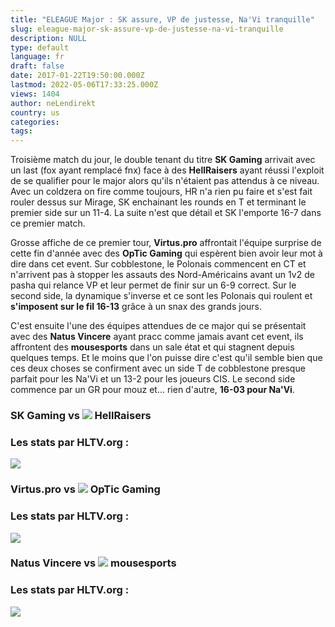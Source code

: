 ```yaml
---
title: "ELEAGUE Major : SK assure, VP de justesse, Na'Vi tranquille"
slug: eleague-major-sk-assure-vp-de-justesse-na-vi-tranquille
description: NULL
type: default
language: fr
draft: false
date: 2017-01-22T19:50:00.000Z
lastmod: 2022-05-06T17:33:25.000Z
views: 1404
author: neLendirekt
country: us
categories:
tags:
---
```

Troisième match du jour, le double tenant du titre **SK Gaming** arrivait avec un last (fox ayant remplacé fnx) face à des **HellRaisers** ayant réussi l'exploit de se qualifier pour le major alors qu'ils n'étaient pas attendus à ce niveau. Avec un coldzera on fire comme toujours, HR n'a rien pu faire et s'est fait rouler dessus sur Mirage, SK enchainant les rounds en T et terminant le premier side sur un 11-4\. La suite n'est que détail et SK l'emporte 16-7 dans ce premier match. 

Grosse affiche de ce premier tour, **Virtus.pro** affrontait l'équipe surprise de cette fin d'année avec des **OpTic Gaming** qui espèrent bien avoir leur mot à dire dans cet event. Sur cobblestone, le Polonais commencent en CT et n'arrivent pas à stopper les assauts des Nord-Américains avant un 1v2 de pasha qui relance VP et leur permet de finir sur un 6-9 correct. Sur le second side, la dynamique s'inverse et ce sont les Polonais qui roulent et **s'imposent sur le fil 16-13** grâce à un snax des grands jours.

C'est ensuite l'une des équipes attendues de ce major qui se présentait avec des **Natus Vincere** ayant pracc comme jamais avant cet event, ils affrontent des **mousesports** dans un sale état et qui stagnent depuis quelques temps. Et le moins que l'on puisse dire c'est qu'il semble bien que ces deux choses se confirment avec un side T de cobblestone presque parfait pour les Na'Vi et un 13-2 pour les joueurs CIS. Le second side commence par un GR pour mouz et... rien d'autre, **16-03 pour Na'Vi**.

### **SK Gaming vs ![](/storage/countries/flag/europe_flag_580d21b984714.gif) HellRaisers**

### Les stats par HLTV.org :

_![](/storage/images/5885099cd1bc721c44992d0bdefc70eebf1691226181fpng.png)_

### **Virtus.pro vs ![](/storage/countries/flag/na_flag_58176583b5a4d.png) OpTic Gaming**

### Les stats par HLTV.org :

_![](/storage/images/58850cbf49ee58baaa25e26d7638d5ce647511d26b7capng.png)_

### **Natus Vincere vs ![](/storage/countries/flag/europe_flag_580d21b984714.gif) mousesports**

### Les stats par HLTV.org :

_![](/storage/images/58851c45b009474f38e6ad193983a67409279efb4afd9png.png)_
